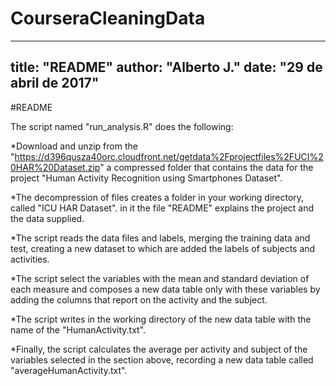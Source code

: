 # CourseraCleaningData
---
title: "README"
author: "Alberto J."
date: "29 de abril de 2017"
---

#README


The script named "run_analysis.R" does the following:

*Download and unzip from the "https://d396qusza40orc.cloudfront.net/getdata%2Fprojectfiles%2FUCI%20HAR%20Dataset.zip" a compressed folder that contains the data for the project "Human Activity Recognition using Smartphones Dataset".

*The decompression of files creates a folder in your working directory, called "ICU HAR Dataset". in it the file "README" explains the project and the data supplied.

*The script reads the data files and labels, merging the training data and test, creating a new dataset to which are added the labels of subjects and activities.

*The script select the variables with the mean and standard deviation of each measure and composes a new data table only with these variables by adding the columns that report on the activity and the subject.

*The script writes in the working directory of the new data table with the name of the "HumanActivity.txt".

*Finally, the script calculates the average per activity and subject of the variables selected in the section above, recording a new data table called "averageHumanActivity.txt".
